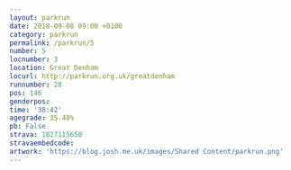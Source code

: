 ```yaml
---
layout: parkrun
date: 2018-09-08 09:00 +0100
category: parkrun
permalink: /parkrun/5
number: 5
locnumber: 3
location: Great Denham
locurl: http://parkrun.org.uk/greatdenham
runnumber: 28
pos: 146
genderpos: 
time: '38:42'
agegrade: 35.40%
pb: False
strava: 1827115650
stravaembedcode:
artwork: 'https://blog.josh.me.uk/images/Shared Content/parkrun.png'
---
```


